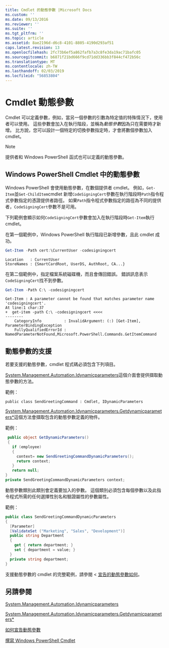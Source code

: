 ```yaml
---
title: Cmdlet 的動態參數 |Microsoft Docs
ms.custom: ''
ms.date: 09/13/2016
ms.reviewer: ''
ms.suite: ''
ms.tgt_pltfrm: ''
ms.topic: article
ms.assetid: 8ae2196d-d6c8-4101-8805-4190d293af51
caps.latest.revision: 13
ms.openlocfilehash: 2fc73b6ef5a862fafb7a3c8fe3da19ac71bafc05
ms.sourcegitcommit: b6871f21bd666f9cd71dd336bb3f844cf472b56c
ms.translationtype: MT
ms.contentlocale: zh-TW
ms.lasthandoff: 02/03/2019
ms.locfileid: "56853804"
---
```

# <a name="cmdlet-dynamic-parameters"></a>Cmdlet 動態參數

Cmdlet 可以定義參數，例如，當另一個參數的引數為特定值的特殊情況下，使用者可以使用。 這些參數會加入在執行階段，並稱為*動態參數*因為只在需要時才新增。 比方說，您可以設計一個特定的切換參數指定時，才會將數個參數加入 cmdlet。

> [!NOTE]
> 提供者和 Windows PowerShell 函式也可以定義的動態參數。

## <a name="dynamic-parameters-in-windows-powershell-cmdlets"></a>Windows PowerShell Cmdlet 中的動態參數

Windows PowerShell 會使用動態參數，在數個提供者 cmdlet。 例如，`Get-Item`並`Get-ChildItem`cmdlet 新增`CodeSigningCert`參數在執行階段時`Path`指令程式參數指定的憑證提供者路徑。 如果`Path`指令程式參數指定的路徑為不同的提供者，`CodeSigningCert`參數不是可用。

下列範例會顯示如何`CodeSigningCert`參數會加入在執行階段時`Get-Item`執行 cmdlet。

在第一個範例中，Windows PowerShell 執行階段已新增參數，且此 cmdlet 成功。

```powershell
Get-Item -Path cert:\CurrentUser -codesigningcert
```

```output
Location   : CurrentUser
StoreNames : {SmartCardRoot, UserDS, AuthRoot, CA...}
```

在第二個範例中，指定檔案系統磁碟機，而且會傳回錯誤。 錯誤訊息表示`CodeSigningCert`找不到參數。

```powershell
Get-Item -Path C:\ -codesigningcert
```

```output
Get-Item : A parameter cannot be found that matches parameter name 'codesigningcert'.
At line:1 char:37
+  get-item -path C:\ -codesigningcert <<<<
--------
    CategoryInfo          : InvalidArgument: (:) [Get-Item], ParameterBindingException
    FullyQualifiedErrorId : NamedParameterNotFound,Microsoft.PowerShell.Commands.GetItemCommand
```

## <a name="support-for-dynamic-parameters"></a>動態參數的支援

若要支援的動態參數，cmdlet 程式碼必須包含下列項目。

[System.Management.Automation.Idynamicparameters](/dotnet/api/System.Management.Automation.IDynamicParameters)這個介面會提供擷取動態參數的方法。

範例：

`public class SendGreetingCommand : Cmdlet, IDynamicParameters`

[System.Management.Automation.Idynamicparameters.Getdynamicparameters*](/dotnet/api/System.Management.Automation.IDynamicParameters.GetDynamicParameters)這個方法會擷取包含的動態參數定義的物件。

範例：

```csharp
 public object GetDynamicParameters()
 {
   if (employee)
   {
     context= new SendGreetingCommandDynamicParameters();
     return context;
   }
   return null;
}
private SendGreetingCommandDynamicParameters context;
```

動態參數類別此類別會定義要加入的參數。 這個類別必須包含每個參數以及此指令程式所需的任何選擇性別名和驗證屬性的參數屬性。

範例：

```csharp
public class SendGreetingCommandDynamicParameters
{
  [Parameter]
  [ValidateSet ("Marketing", "Sales", "Development")]
  public string Department
  {
    get { return department; }
    set { department = value; }
  }
  private string department;
}
```

支援動態參數的 cmdlet 的完整範例，請參閱 <<c0> [ 宣告的動態參數如何](./how-to-declare-dynamic-parameters.md)。

## <a name="see-also"></a>另請參閱

[System.Management.Automation.Idynamicparameters](/dotnet/api/System.Management.Automation.IDynamicParameters)

[System.Management.Automation.Idynamicparameters.Getdynamicparameters*](/dotnet/api/System.Management.Automation.IDynamicParameters.GetDynamicParameters)

[如何宣告動態參數](./how-to-declare-dynamic-parameters.md)

[撰寫 Windows PowerShell Cmdlet](./writing-a-windows-powershell-cmdlet.md)
